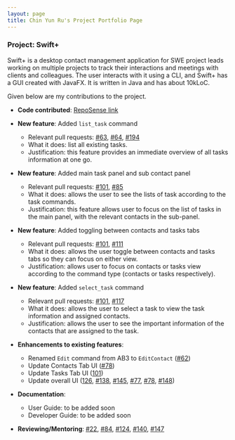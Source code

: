 ```yaml
---
layout: page
title: Chin Yun Ru's Project Portfolio Page
---
```


### Project: Swift+

Swift+ is a desktop contact management application for SWE project leads working on multiple projects to track their
interactions and meetings with clients and colleagues. The user interacts with it using a CLI, and Swift+ has a GUI created
with JavaFX. It is written in Java and has about 10kLoC.

Given below are my contributions to the project.

- **Code contributed**: [RepoSense link](https://nus-cs2103-ay2223s1.github.io/tp-dashboard/?search=yunruu&breakdown=true&sort=groupTitle&sortWithin=title&since=2022-09-16&timeframe=commit&mergegroup=&groupSelect=groupByRepos&checkedFileTypes=docs~functional-code~test-code~other)

- **New feature**: Added `list_task` command

  - Relevant pull requests: [#63](https://github.com/AY2223S1-CS2103T-T12-2/tp/pull/63), [#64](https://github.com/AY2223S1-CS2103T-T12-2/tp/pull/64), [#194](https://github.com/AY2223S1-CS2103T-T12-2/tp/pull/194)
  - What it does: list all existing tasks.
  - Justification: this feature provides an immediate overview of all tasks information at one go.

- **New feature**: Added main task panel and sub contact panel

  - Relevant pull requests: [#101](https://github.com/AY2223S1-CS2103T-T12-2/tp/pull/101), [#85](https://github.com/AY2223S1-CS2103T-T12-2/tp/pull/85)
  - What it does: allows the user to see the lists of task according to the task commands.
  - Justification: this feature allows user to focus on the list of tasks in the main panel, with the relevant contacts in the sub-panel.

- **New feature**: Added toggling between contacts and tasks tabs

  - Relevant pull requests: [#101](https://github.com/AY2223S1-CS2103T-T12-2/tp/pull/101), [#111](https://github.com/AY2223S1-CS2103T-T12-2/tp/pull/111)
  - What it does: allows the user toggle between contacts and tasks tabs so they can focus on either view.
  - Justification: allows user to focus on contacts or tasks view according to the command type (contacts or tasks respectively).

- **New feature**: Added `select_task` command

  - Relevant pull requests: [#101](https://github.com/AY2223S1-CS2103T-T12-2/tp/pull/101), [#117](https://github.com/AY2223S1-CS2103T-T12-2/tp/pull/117)
  - What it does: allows the user to select a task to view the task information and assigned contacts.
  - Justification: allows the user to see the important information of the contacts that are assigned to the task.

- **Enhancements to existing features**:
  - Renamed `Edit` command from AB3 to `EditContact` ([#62](https://github.com/AY2223S1-CS2103T-T12-2/tp/pull/62))
  - Update Contacts Tab UI ([#78](https://github.com/AY2223S1-CS2103T-T12-2/tp/pull/78))
  - Update Tasks Tab UI ([101](https://github.com/AY2223S1-CS2103T-T12-2/tp/pull/101))
  - Update overall UI ([126](https://github.com/AY2223S1-CS2103T-T12-2/tp/pull/126), [#138](https://github.com/AY2223S1-CS2103T-T12-2/tp/pull/138), [#145](https://github.com/AY2223S1-CS2103T-T12-2/tp/pull/145), [#77](https://github.com/AY2223S1-CS2103T-T12-2/tp/pull/77), [#78](https://github.com/AY2223S1-CS2103T-T12-2/tp/pull/78), [#148](https://github.com/AY2223S1-CS2103T-T12-2/tp/pull/148))
- **Documentation**:
  - User Guide: to be added soon
  - Developer Guide: to be added soon
- **Reviewing/Mentoring**: [#22](https://github.com/AY2223S1-CS2103T-T12-2/tp/pull/22), [#84](https://github.com/AY2223S1-CS2103T-T12-2/tp/pull/84), [#124](https://github.com/AY2223S1-CS2103T-T12-2/tp/pull/124), [#140](https://github.com/AY2223S1-CS2103T-T12-2/tp/pull/140), [#147](https://github.com/AY2223S1-CS2103T-T12-2/tp/pull/147)
